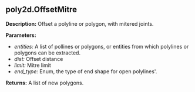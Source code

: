## poly2d.OffsetMitre  
  
  
**Description:** Offset a polyline or polygon, with mitered joints.  
  
**Parameters:**  
  * *entities:* A list of pollines or polygons, or entities from which polylines or polygons can be extracted.  
  * *dist:* Offset distance  
  * *limit:* Mitre limit  
  * *end\_type:* Enum, the type of end shape for open polylines'.  
  
**Returns:** A list of new polygons.  
